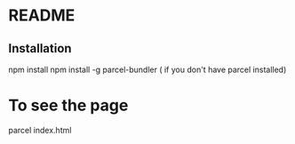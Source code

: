 # README

## Installation
 npm install
 npm install -g parcel-bundler ( if you don't have parcel installed)

# To see the page
 parcel index.html